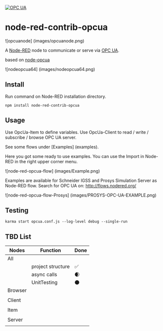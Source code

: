 [![OPC UA](http://b.repl.ca/v1/OPC-UA-blue.png)](http://opcfoundation.org/)

node-red-contrib-opcua
========================

![opcuanode] (images/opcuanode.png)

A <a href="http://nodered.org" target="_new">Node-RED</a> node to communicate or serve via [OPC UA](https://www.npmjs.com/package/node-opcua).

based on [node-opcua](http://node-opcua.github.io/)

![nodeopcua64] (images/nodeopcua64.png)

Install
-------

Run command on Node-RED installation directory.

	npm install node-red-contrib-opcua


Usage
-----

Use OpcUa-Item to define variables.
Use OpcUa-Client to read / write / subscribe / browse OPC UA server.

See some flows under [Examples] (examples).

Here you got some ready to use examples.
You can use the Import in Node-RED in the right upper corner menu.

![node-red-opcua-flow] (images/Example.png)

Examples are available for Schneider IGSS and Prosys Simulation Server as Node-RED flow.
Search for OPC UA on: http://flows.nodered.org/

![node-red-opcua-flow-Prosys] (images/PROSYS-OPC-UA-EXAMPLE.png)

Testing
------

    karma start opcua.conf.js --log-level debug --single-run

TBD List
-----

| __**Nodes**__      | __**Function**__          | __**Done**__              |
|--------------------|---------------------------|---------------------------|
|  All               |                           |                           |
|                    | project structure         | :white_check_mark:        |
|                    | async calls               | :waxing_crescent_moon:    |
|                    | UnitTesting               | :new_moon:                |
|  Browser           |                           |                           |
|                    |                           |                           |
|  Client            |                           |                           |
|                    |                           |                           |
|  Item              |                           |                           |
|                    |                           |                           |
|  Server            |                           |                           |
|                    |                           |                           |
